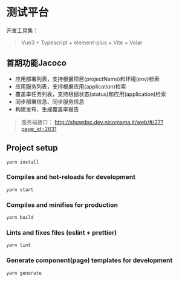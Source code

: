 # 测试平台
开发工具集：
>Vue3 + Typescript + element-plus + Vite + Volar


## 首期功能Jacoco
 * 应用部署列表，支持根据项目(projectName)和环境(env)检索
 * 应用服务列表，支持根据应用(application)检索
 * 覆盖率任务列表，支持根据状态(status)和应用(application)检索
 * 同步部署信息、同步服务信息
 * 构建发布、生成覆盖率报告
  
 > 服务端接口： http://showdoc.dev.nicomama.it/web/#/27?page_id=2631
  

## Project setup
```
yarn install
```

### Compiles and hot-reloads for development
```
yarn start
```

### Compiles and minifies for production
```
yarn build
```

### Lints and fixes files (eslint + prettier)
```
yarn lint
```

### Generate component(page) templates for development
```
yarn generate
```

